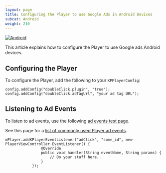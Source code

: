 ```yaml
---
layout: page
title: Configuring the Player to use Google Ads in Android Devices
subcat: Android
weight: 210
---
```


[![Android](https://img.shields.io/badge/Android-Supported-green.svg)](https://github.com/kaltura/player-sdk-native-ios)

This article explains how to configure the Player to use Google ads Android devices.

## Configuring the Player  

To configure the Player, add the following to your `KPPlayerConfig`:

```
config.addConfig("doubleClick.plugin", "true");
config.addConfig("doubleClick.adTagUrl", "your ad tag URL");
```
## Listening to Ad Events  

To listen to ad events, use the following [ad events test page](http://player.kaltura.com/modules/DoubleClick/tests/DoubleClickAdEvents.qunit.html).

See this page for a [list of commonly used Player ad events](https://github.com/kaltura/DeveloperPortalDocs/blob/master/documentation/04_Web-Video-Player/Kaltura-Media-Player-API.md).

```
mPlayer.addKPlayerEventListener("adClick", "some_id", new PlayerViewController.EventListener() {
                @Override
                public void handler(String eventName, String params) {
                    // Do your stuff here..
                }
            });
```
